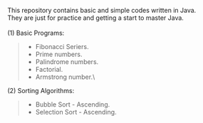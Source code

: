 This repository contains basic and simple codes written in Java. \
They are just for practice and getting a start to master Java.\
\
(1) Basic Programs:
>- Fibonacci Seriers.
>- Prime numbers.
>- Palindrome numbers.
>- Factorial.
>- Armstrong number.\

(2) Sorting Algorithms:
>- Bubble Sort - Ascending.
>- Selection Sort - Ascending.
	
